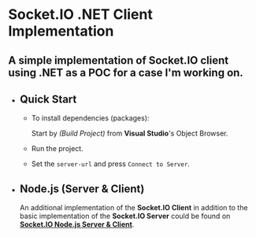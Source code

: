 # Socket.IO .NET Client Implementation

## A simple implementation of Socket.IO client using .NET as a POC for a case I'm working on.

- ## Quick Start

  - To install dependencies (packages):

    Start by <i>(Build Project)</i> from <b>Visual Studio</b>'s Object Browser.

  - Run the project.

  - Set the `server-url` and press `Connect to Server`.

- ## Node.js (Server & Client)

  An additional implementation of the <b>Socket.IO Client</b> in addition to the basic implementation of the <b>Socket.IO Server</b> could be found on [<b>Socket.IO Node.js Server & Client</b>](https://github.com/FawzyMokhtar/socket.io).

